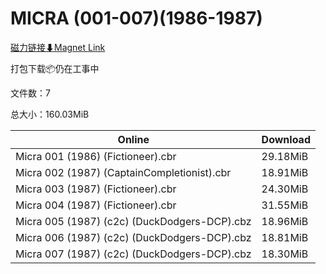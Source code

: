 # MICRA (001-007)(1986-1987)

[磁力链接⬇Magnet Link](magnet:?xt=urn:btih:eab3f2b34dcfc1a177a1770e462a171349ef637f&dn=MICRA%20%28001-007%29%281986-1987%29)

打包下载📦仍在工事中

文件数：7

总大小：160.03MiB

Online | Download
--- | ---
Micra 001 (1986) (Fictioneer).cbr | 29.18MiB
Micra 002 (1987) (CaptainCompletionist).cbr | 18.91MiB
Micra 003 (1987) (Fictioneer).cbr | 24.30MiB
Micra 004 (1987) (Fictioneer).cbr | 31.55MiB
Micra 005 (1987) (c2c) (DuckDodgers-DCP).cbz | 18.96MiB
Micra 006 (1987) (c2c) (DuckDodgers-DCP).cbz | 18.81MiB
Micra 007 (1987) (c2c) (DuckDodgers-DCP).cbz | 18.30MiB